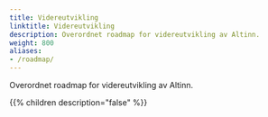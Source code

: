 ```yaml
---
title: Videreutvikling
linktitle: Videreutvikling
description: Overordnet roadmap for videreutvikling av Altinn.
weight: 800
aliases:
- /roadmap/
---
```


Overordnet roadmap for videreutvikling av Altinn.

{{% children description="false" %}}
